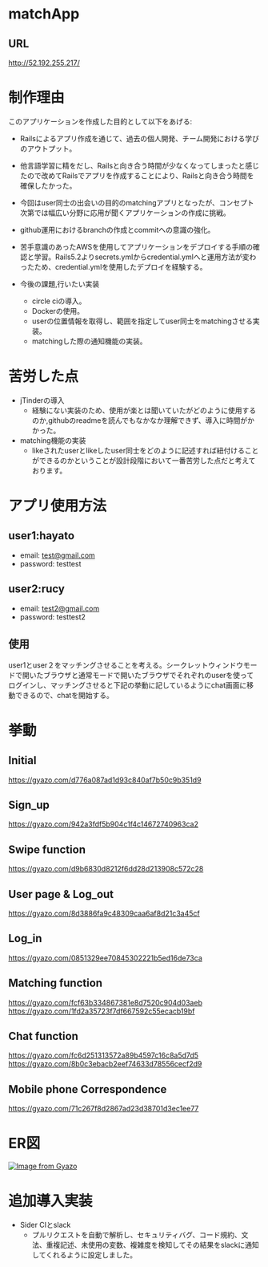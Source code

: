 # matchApp
## URL
http://52.192.255.217/

# 制作理由

このアプリケーションを作成した目的として以下をあげる:

* Railsによるアプリ作成を通じて、過去の個人開発、チーム開発における学びのアウトプット。

* 他言語学習に精をだし、Railsと向き合う時間が少なくなってしまったと感じたので改めてRailsでアプリを作成することにより、Railsと向き合う時間を確保したかった。

* 今回はuser同士の出会いの目的のmatchingアプリとなったが、コンセプト次第では幅広い分野に応用が聞くアプリケーションの作成に挑戦。

* github運用におけるbranchの作成とcommitへの意識の強化。

* 苦手意識のあったAWSを使用してアプリケーションをデプロイする手順の確認と学習。Rails5.2よりsecrets.ymlからcredential.ymlへと運用方法が変わったため、credential.ymlを使用したデプロイを経験する。

* 今後の課題,行いたい実装
  * circle ciの導入。
  * Dockerの使用。
  * userの位置情報を取得し、範囲を指定してuser同士をmatchingさせる実装。
  * matchingした際の通知機能の実装。
  
# 苦労した点
- jTinderの導入
  - 経験にない実装のため、使用が楽とは聞いていたがどのように使用するのか,githubのreadmeを読んでもなかなか理解できず、導入に時間がかかった。
- matching機能の実装
  - likeされたuserとlikeしたuser同士をどのように記述すれば紐付けることができるのかということが設計段階において一番苦労した点だと考えております。

# アプリ使用方法
## user1:hayato
  - email: test@gmail.com
  - password: testtest
## user2:rucy
  - email: test2@gmail.com
  - password: testtest2
## 使用
user1とuser２をマッチングさせることを考える。シークレットウィンドウモードで開いたブラウザと通常モードで開いたブラウザでそれぞれのuserを使ってログインし、マッチングさせると下記の挙動に記しているようにchat画面に移動できるので、chatを開始する。

# 挙動
## Initial
 https://gyazo.com/d776a087ad1d93c840af7b50c9b351d9
 
## Sign_up
 https://gyazo.com/942a3fdf5b904c1f4c14672740963ca2
 
## Swipe function
 https://gyazo.com/d9b6830d8212f6dd28d213908c572c28
 
## User page & Log_out
 https://gyazo.com/8d3886fa9c48309caa6af8d21c3a45cf
 
## Log_in
 https://gyazo.com/0851329ee70845302221b5ed16de73ca
 
## Matching function
 https://gyazo.com/fcf63b334867381e8d7520c904d03aeb
 https://gyazo.com/1fd2a35723f7df667592c55ecacb19bf
 
## Chat function
 https://gyazo.com/fc6d251313572a89b4597c16c8a5d7d5
 https://gyazo.com/8b0c3ebacb2eef74633d78556cecf2d9
  
## Mobile phone Correspondence
https://gyazo.com/71c267f8d2867ad23d38701d3ec1ee77

# ER図
[![Image from Gyazo](https://i.gyazo.com/6eadfc975e20ee71eca5ac537ac53181.png)](https://gyazo.com/6eadfc975e20ee71eca5ac537ac53181)

# 追加導入実装
* Sider CIとslack
  * プルリクエストを自動で解析し、セキュリティバグ、コード規約、文法、重複記述、未使用の変数、複雑度を検知してその結果をslackに通知してくれるように設定しました。
